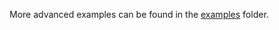 More advanced examples can be found in the [examples](https://github.com/iotaledger/wallet.rs/tree/develop/bindings/python/examples) folder.